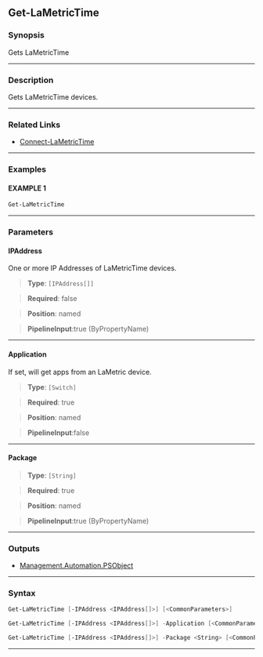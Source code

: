 Get-LaMetricTime
----------------
### Synopsis
Gets LaMetricTime

---
### Description

Gets LaMetricTime devices.

---
### Related Links
* [Connect-LaMetricTime](Connect-LaMetricTime.md)



---
### Examples
#### EXAMPLE 1
```PowerShell
Get-LaMetricTime
```

---
### Parameters
#### **IPAddress**

One or more IP Addresses of LaMetricTime devices.



> **Type**: ```[IPAddress[]]```

> **Required**: false

> **Position**: named

> **PipelineInput**:true (ByPropertyName)



---
#### **Application**

If set, will get apps from an LaMetric device.



> **Type**: ```[Switch]```

> **Required**: true

> **Position**: named

> **PipelineInput**:false



---
#### **Package**

> **Type**: ```[String]```

> **Required**: true

> **Position**: named

> **PipelineInput**:true (ByPropertyName)



---
### Outputs
* [Management.Automation.PSObject](https://learn.microsoft.com/en-us/dotnet/api/System.Management.Automation.PSObject)




---
### Syntax
```PowerShell
Get-LaMetricTime [-IPAddress <IPAddress[]>] [<CommonParameters>]
```
```PowerShell
Get-LaMetricTime [-IPAddress <IPAddress[]>] -Application [<CommonParameters>]
```
```PowerShell
Get-LaMetricTime [-IPAddress <IPAddress[]>] -Package <String> [<CommonParameters>]
```
---
